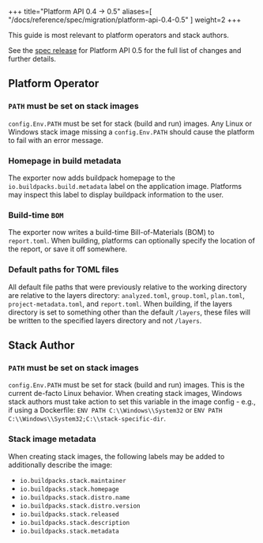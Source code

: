 
+++
title="Platform API 0.4 -> 0.5"
aliases=[
  "/docs/reference/spec/migration/platform-api-0.4-0.5"
]
weight=2
+++

<!--more-->

This guide is most relevant to platform operators and stack authors.

See the [spec release](https://github.com/buildpacks/spec/releases/tag/platform%2Fv0.5) for Platform API 0.5 for the full list of changes and further details.

## Platform Operator

### `PATH` must be set on stack images

`config.Env.PATH` must be set for stack (build and run) images. Any Linux or Windows stack image missing a `config.Env.PATH` should cause the platform to fail with an error message.

### Homepage in build metadata

The exporter now adds buildpack homepage to the `io.buildpacks.build.metadata` label on the application image. Platforms may inspect this label to display buildpack information to the user.

### Build-time `BOM`

The exporter now writes a build-time Bill-of-Materials (BOM) to `report.toml`. When building, platforms can optionally specify the location of the report, or save it off somewhere.

### Default paths for TOML files

All default file paths that were previously relative to the working directory are relative to the layers directory: `analyzed.toml`, `group.toml`, `plan.toml`, `project-metadata.toml`, and `report.toml`. When building, if the layers directory is set to something other than the default `/layers`, these files will be written to the specified layers directory and not `/layers`.

## Stack Author

### `PATH` must be set on stack images

`config.Env.PATH` must be set for stack (build and run) images. This is the current de-facto Linux behavior. When creating stack images, Windows stack authors must take action to set this variable in the image config - e.g., if using a Dockerfile: `ENV PATH C:\\Windows\\System32` or `ENV PATH C:\\Windows\\System32;C:\\stack-specific-dir`. 

### Stack image metadata

When creating stack images, the following labels may be added to additionally describe the image:
* `io.buildpacks.stack.maintainer`
* `io.buildpacks.stack.homepage`
* `io.buildpacks.stack.distro.name`
* `io.buildpacks.stack.distro.version`
* `io.buildpacks.stack.released`
* `io.buildpacks.stack.description`
* `io.buildpacks.stack.metadata`
